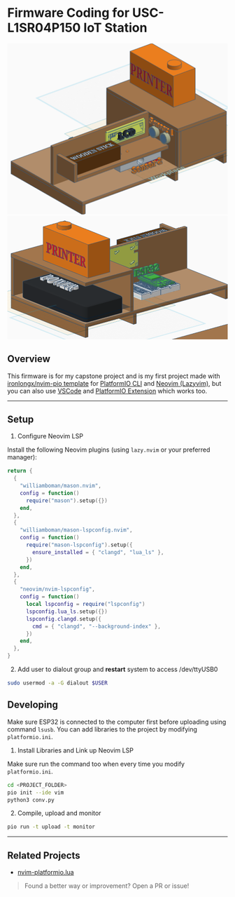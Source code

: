# Firmware Coding for USC-L1SR04P150 IoT Station

![IoT Node Front](https://github.com/deveaston06/elprog-blog-astro/blob/main/public/posts/my-next-billion-idea-app/iot-node-front.png?raw=true)
![IoT Node Back](https://github.com/deveaston06/elprog-blog-astro/blob/main/public/posts/my-next-billion-idea-app/iot-node-back.png?raw=true)

## Overview

This firmware is for my capstone project and is my first project made with [ironlongx/nvim-pio template](https://github.com/ironlungx/nvim-pio/) for [PlatformIO CLI](https://docs.platformio.org/en/latest/core/installation/index.html) and [Neovim (Lazyvim)](https://www.lazyvim.org/installation), but you can also use [VSCode](https://code.visualstudio.com/) and [PlatformIO Extension](https://marketplace.visualstudio.com/items?itemName=platformio.platformio-ide) which works too.

---

## Setup

1. Configure Neovim LSP

Install the following Neovim plugins (using `lazy.nvim` or your preferred manager):

```lua
return {
  {
    "williamboman/mason.nvim",
    config = function()
      require("mason").setup({})
    end,
  },
  {
    "williamboman/mason-lspconfig.nvim",
    config = function()
      require("mason-lspconfig").setup({
        ensure_installed = { "clangd", "lua_ls" },
      })
    end,
  },
  {
    "neovim/nvim-lspconfig",
    config = function()
      local lspconfig = require("lspconfig")
      lspconfig.lua_ls.setup({})
      lspconfig.clangd.setup({
        cmd = { "clangd", "--background-index" },
      })
    end,
  },
}
```

2. Add user to dialout group and **restart** system to access /dev/ttyUSB0
```sh
sudo usermod -a -G dialout $USER
```

## Developing

Make sure ESP32 is connected to the computer first before uploading using command `lsusb`. You can add libraries to the project by modifying `platformio.ini`.

1. Install Libraries and Link up Neovim LSP

Make sure run the command too when every time you modify `platformio.ini`.

```sh
cd <PROJECT_FOLDER>
pio init --ide vim
python3 conv.py
```

2. Compile, upload and monitor

```sh
pio run -t upload -t monitor
```

---

## Related Projects

* [nvim-platformio.lua](https://github.com/anurag3301/nvim-platformio.lua)

> Found a better way or improvement? Open a PR or issue!

